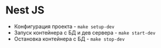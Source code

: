 # Nest JS

- Конфигурация проекта - `make setup-dev`
- Запуск контейнера с БД и дев сервера - `make start-dev`
- Остановка контейнера с БД - `make stop-dev`